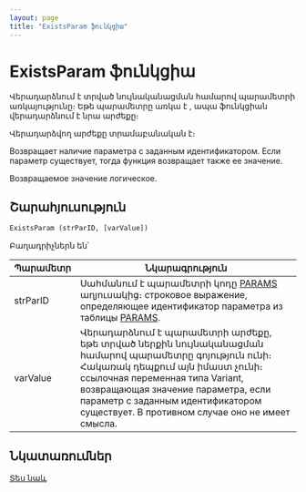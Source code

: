 ```yaml
---
layout: page
title: "ExistsParam ֆունկցիա"
---
```


# ExistsParam ֆունկցիա

Վերադարձնում է տրված նույնականացման համարով պարամետրի առկայությունը։ Եթե պարամետրը առկա է , ապա ֆունկցիան վերադարձնում է նրա արժեքը։

Վերադարձվող արժեքը տրամաբանական է։

Возвращает наличие параметра с заданным идентификатором. Если параметр существует, тогда функция возвращает также ее значение. 

Возвращаемое значение логическое.

## Շարահյուսություն

```vb
ExistsParam (strParID, [varValue])
```

Բաղադրիչներն են՝

| Պարամետր | Նկարագրություն |
|--|--|
| strParID | Սահմանում է պարամետրի կոդը [PARAMS](../../../Database/Params.html) աղյուսակից։ строковое выражение, определяющее идентификатор параметра из таблицы [PARAMS](../../../Database/Params.html). |
| varValue | Վերադարձնում է պարամետրի արժեքը, եթե տրված ներքին նույնականացման համարով պարամետրը գոյություն ունի։ Հակառակ դեպքում այն իմաստ չունի։ ссылочная переменная типа Variant, возвращающая значение параметра, если параметр с заданным идентификатором существует. В противном случае оно не имеет смысла. |


## Նկատառումներ

[Տես նաև](../../../functions.html)